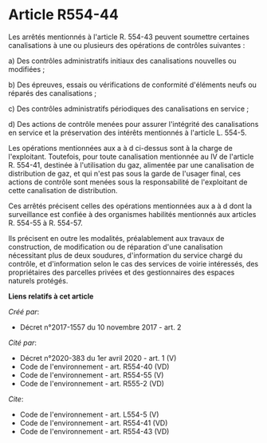 # Article R554-44

Les arrêtés mentionnés à l'article R. 554-43 peuvent soumettre certaines canalisations à une ou plusieurs des opérations de
contrôles suivantes : 

a) Des contrôles administratifs initiaux des canalisations nouvelles ou modifiées ; 

b) Des épreuves, essais ou vérifications de conformité d'éléments neufs ou réparés des canalisations ; 

c) Des contrôles administratifs périodiques des canalisations en service ; 

d) Des actions de contrôle menées pour assurer l'intégrité des canalisations en service et la préservation des intérêts
mentionnés à l'article L. 554-5. 

Les opérations mentionnées aux a à d ci-dessus sont à la charge de l'exploitant. Toutefois, pour toute canalisation
mentionnée au IV de l'article R. 554-41, destinée à l'utilisation du gaz, alimentée par une canalisation de distribution de
gaz, et qui n'est pas sous la garde de l'usager final, ces actions de contrôle sont menées sous la responsabilité de
l'exploitant de cette canalisation de distribution. 

Ces arrêtés précisent celles des opérations mentionnées aux a à d dont la surveillance est confiée à des organismes habilités
mentionnés aux articles R. 554-55 à R. 554-57. 

Ils précisent en outre les modalités, préalablement aux travaux de construction, de modification ou de réparation d'une
canalisation nécessitant plus de deux soudures, d'information du service chargé du contrôle, et d'information selon le cas
des services de voirie intéressés, des propriétaires des parcelles privées et des gestionnaires des espaces naturels
protégés.

**Liens relatifs à cet article**

_Créé par_:

  - Décret n°2017-1557 du 10 novembre 2017 - art. 2

_Cité par_:

  - Décret n°2020-383 du 1er avril 2020 - art. 1 (V)
  - Code de l'environnement - art. R554-40 (VD)
  - Code de l'environnement - art. R554-55 (V)
  - Code de l'environnement - art. R555-2 (VD)

_Cite_:

  - Code de l'environnement - art. L554-5 (V)
  - Code de l'environnement - art. R554-41 (VD)
  - Code de l'environnement - art. R554-43 (VD)
